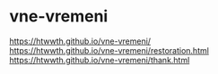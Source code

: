 # vne-vremeni
https://htwwth.github.io/vne-vremeni/  
https://htwwth.github.io/vne-vremeni/restoration.html  
https://htwwth.github.io/vne-vremeni/thank.html
